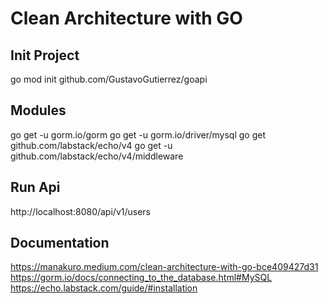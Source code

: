 # Clean Architecture with GO

## Init Project

go mod init github.com/GustavoGutierrez/goapi

## Modules

go get -u gorm.io/gorm
go get -u gorm.io/driver/mysql
go get github.com/labstack/echo/v4
go get -u github.com/labstack/echo/v4/middleware

## Run Api

http://localhost:8080/api/v1/users


## Documentation

https://manakuro.medium.com/clean-architecture-with-go-bce409427d31
https://gorm.io/docs/connecting_to_the_database.html#MySQL
https://echo.labstack.com/guide/#installation
